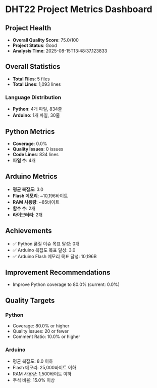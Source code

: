 # DHT22 Project Metrics Dashboard

## Project Health
- **Overall Quality Score**: 75.0/100
- **Project Status**: Good
- **Analysis Time**: 2025-08-15T13:48:37.123833

## Overall Statistics
- **Total Files**: 5 files
- **Total Lines**: 1,093 lines

### Language Distribution
- **Python**: 4개 파일, 834줄
- **Arduino**: 1개 파일, 30줄

## Python Metrics
- **Coverage**: 0.0%
- **Quality Issues**: 0 issues
- **Code Lines**: 834 lines
- **파일 수**: 4개

## Arduino Metrics
- **평균 복잡도**: 3.0
- **Flash 메모리**: ~10,196바이트
- **RAM 사용량**: ~85바이트
- **함수 수**: 2개
- **라이브러리**: 2개

## Achievements
- ✅ Python 품질 이슈 목표 달성: 0개
- ✅ Arduino 복잡도 목표 달성: 3.0
- ✅ Arduino Flash 메모리 목표 달성: 10,196B

## Improvement Recommendations
- Improve Python coverage to 80.0% (current: 0.0%)

## Quality Targets
### Python
- Coverage: 80.0% or higher
- Quality Issues: 20 or fewer
- Comment Ratio: 10.0% or higher

### Arduino
- 평균 복잡도: 8.0 이하
- Flash 메모리: 25,000바이트 이하
- RAM 사용량: 1,500바이트 이하
- 주석 비율: 15.0% 이상
